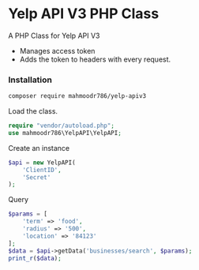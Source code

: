 # Yelp API V3 PHP Class
A PHP Class for Yelp API V3
  - Manages access token
  - Adds the token to headers with every request.

### Installation

```sh
composer require mahmoodr786/yelp-apiv3
```

Load the class.

```php
require "vendor/autoload.php";
use mahmoodr786\YelpAPI\YelpAPI;
```

Create an instance
```php
$api = new YelpAPI(
    'ClientID',
    'Secret'
);
```

Query
```php
$params = [
	'term' => 'food',
	'radius' => '500',
	'location' => '84123'
];
$data = $api->getData('businesses/search', $params);
print_r($data);
```

